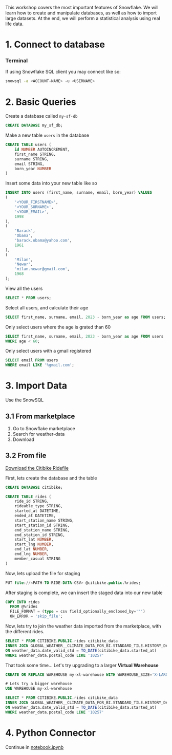 This workshop covers the most important features of Snowflake. We will learn how to create and manipulate databases, as well as how to import large datasets. At the end, we will perform a statistical analysis using real life data.
# 1. Connect to database

### Terminal
If using Snowflake SQL client you may connect like so:

```bash
snowsql -a <ACCOUNT-NAME> -u <USERNAME>
```

# 2. Basic Queries

Create a database called `my-sf-db`
```sql
CREATE DATABASE my_sf_db;
```

Make a new table `users` in the database
```sql
CREATE TABLE users (
	id NUMBER AUTOINCREMENT,
	first_name STRING,
	surname STRING,
	email STRING,
	born_year NUMBER
)
```

Insert some data into your new table like so
```sql
INSERT INTO users (first_name, surname, email, born_year) VALUES
(
	'<YOUR_FIRSTNAME>',
	'<YOUR_SURNAME>',
	'<YOUR_EMAIL>',
	1998
),
(
	'Barack',
	'Obama',
	'barack.obama@yahoo.com',
	1961
),
(
	'Milan',
	'Newar',
	'milan.newar@gmail.com',
	1968
);
```

View all the users
```sql
SELECT * FROM users;
```

Select all users, and calculate their age
```sql
SELECT first_name, surname, email, 2023 - born_year as age FROM users;
```

Only select users where the age is grated than 60
```sql
SELECT first_name, surname, email, 2023 - born_year as age FROM users
WHERE age < 60;
```

Only select users with a gmail registered
```sql
SELECT email FROM users
WHERE email LIKE '%gmail.com';
```

# 3. Import Data

Use the SnowSQL
## 3.1 From marketplace

1. Go to Snowflake marketplace
2. Search for weather-data
3. Download 

## 3.2 From file
[Download the Citibike Ridefile]()

First, lets create the database and the table
```sql
CREATE DATABASE citibike;
```
```sql
CREATE TABLE rides (
	ride_id STRING,
	rideable_type STRING,
	started_at DATETIME,
	ended_at DATETIME,
	start_station_name STRING,
	start_station_id STRING,
	end_station_name STRING,
	end_station_id STRING,
	start_lat NUMBER,
	start_lng NUMBER,
	end_lat NUMBER,
	end_lng NUMBER,
	member_casual STRING
)
```

Now, lets upload the file for staging
```sql
PUT file://<PATH-TO-RIDE-DATA-CSV> @citibike.public.%rides;
```

After staging is complete, we can insert the staged data into our new table
```sql
COPY INTO rides
  FROM @%rides
  FILE_FORMAT = (type = csv field_optionally_enclosed_by='"')
  ON_ERROR = 'skip_file';
```

Now, lets try to join the weather data imported from the marketplace, with the different rides.
```sql
SELECT * FROM CITIBIKE.PUBLIC.rides citibike_data
INNER JOIN GLOBAL_WEATHER__CLIMATE_DATA_FOR_BI.STANDARD_TILE.HISTORY_DAY weather_data
ON weather_data.date_valid_std = TO_DATE(citibike_data.started_at)
WHERE weather_data.postal_code LIKE '10257'
```

That took some time... Let's try upgrading to a larger **Virtual Warehouse**
```sql
CREATE OR REPLACE WAREHOUSE my-xl-warehouse WITH WAREHOUSE_SIZE='X-LARGE'
```

```sql
# Lets try a bigger warehouse
USE WAREHOUSE my-xl-warehouse
```

```sql
SELECT * FROM CITIBIKE.PUBLIC.rides citibike_data
INNER JOIN GLOBAL_WEATHER__CLIMATE_DATA_FOR_BI.STANDARD_TILE.HISTORY_DAY weather_data
ON weather_data.date_valid_std = TO_DATE(citibike_data.started_at)
WHERE weather_data.postal_code LIKE '10257'
```

# 4. Python Connector
Continue in [notebook.ipynb](./notebook.ipynb)